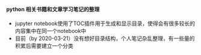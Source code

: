 #### python 相关书籍和文章学习笔记的整理



* jupyter notebook使用了TOC插件用于生成和显示目录，使得会有很多较长的内容集中在同一个notebook中
* 目前（by 2020-03-21）没有想好目录结构，个人笔记杂乱整理，有一些量的积累后需要建立一个分类
